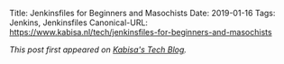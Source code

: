 Title: Jenkinsfiles for Beginners and Masochists
Date: 2019-01-16
Tags: Jenkins, Jenkinsfiles
Canonical-URL: https://www.kabisa.nl/tech/jenkinsfiles-for-beginners-and-masochists

*This post first appeared on [Kabisa's Tech Blog](https://www.kabisa.nl/tech/).*
